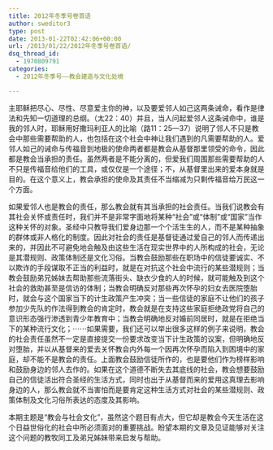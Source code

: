 ```yaml
---
title: 2012年冬季号卷首语
author: sweditor3
type: post
date: 2013-01-22T02:42:06+00:00
url: /2013/01/22/2012年冬季号卷首语/
dsq_thread_id:
  - 1970809791
categories:
  - 2012年冬季号——教会建造与文化处境

---
```

主耶稣把尽心、尽性、尽意爱主你的神，以及要爱邻人如己这两条诫命，看作是律法和先知一切道理的总纲。（太22：40）并且，当人问起爱邻人这条诫命中，谁是我的邻人时，耶稣用好撒玛利亚人的比喻（路11：25—37）说明了邻人不只是教会中那些需要帮助的人，也包括在这个社会中神让我们遇到的凡需要帮助的人。爱邻人如己的诫命与传福音到地极的使命两者都是教会从基督那里领受的命令，因此都是教会当承担的责任。虽然两者是不能分离的，但爱我们周围那些需要帮助的人不只是传福音给他们的工具，或仅仅是一个途径；不，从基督里出来的爱本身就是目的。在这个意义上，教会承担的使命及其责任不当缩减为只剩传福音给万民这一个方面。

如果爱邻人也是教会的责任，那么教会就有其当承担的社会责任。当我们说教会有其社会关怀或责任时，我们并不是非常字面地将某种“社会”或“体制”或“国家”当作这种关怀的对象。圣经中只教导我们爱身边那一个个活生生的人，而不是某种抽象的群体或非人格化的制度。因此对社会的责任是基督徒通过爱自己的邻人而传递出来的，并因此不可避免地会触及由这些生活在现实世界中的人所构成的社会，无论是其潜规则、政策体制还是文化习俗。当教会鼓励那些在职场中的信徒要诚实、不以欺诈的手段谋取不正当的利益时，就是在对抗这个社会中流行的某些潜规则；当教会鼓励弟兄姊妹去帮助那些流落街头、缺衣少食的人的时候，就可能触及到这个社会的救助甚至是信访的体制；当教会明确反对那些再次怀孕的妇女去医院堕胎时，就会与这个国家当下的计生政策产生冲突；当一些信徒的家庭不让他们的孩子参加少先队的作法得到教会的肯定时，教会就是在支持这些家庭拒绝政党将自己的意识形态强行渗透到青少年教育中；当教会明确地反对婚前同居时，就是在拒绝当下的某种流行文化；⋯⋯如果需要，我们还可以举出很多这样的例子来说明，教会的社会责任虽然不一定是直接提交一份要求改变当下计生政策的议案，但明确地反对堕胎，并以从基督来的爱去关怀教会内外每一个因再次怀孕而陷入到困境中的家庭，却不能不是教会的责任。上面教会鼓励信徒所作的，也是要他们作为榜样影响和鼓励身边的邻人去作的。如果在这个道德不断失去其底线的社会，教会想要鼓励自己的信徒活出符合圣经的生活方式，同时也出于从基督而来的爱用这真理去影响身边的人，那么教会就不当害怕而是要肯定这种生活方式对社会的某些潜规则、政策体制及文化习俗所表达的态度及其影响。

本期主题是“教会与社会文化”，虽然这个题目有点大，但它却是教会今天生活在这个日益世俗化的社会中所必须面对的重要挑战。盼望本期的文章及见证能够对关注这个问题的教牧同工及弟兄姊妹带来启发与帮助。